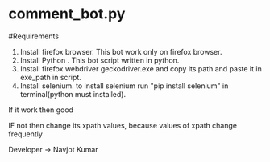 # comment_bot.py


#Requirements

1. Install firefox browser. This bot work only on firefox browser.
2. Install Python . This bot script written in python.
3. Install firefox webdriver geckodriver.exe and copy its path and paste it in exe_path in script.
4. Install selenium. to install selenium run "pip install selenium" in terminal(python must installed).


If it work then good

IF not then change its xpath values, because values of xpath change frequently


Developer -> Navjot Kumar
